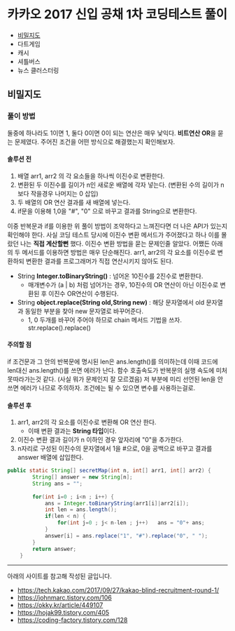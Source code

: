 # 카카오 2017 신입 공채 1차 코딩테스트 풀이
- [비밀지도](##비밀지도)
- 다트게임
- 캐시
- 셔틀버스
- 뉴스 클러스터링


## 비밀지도
### 풀이 방법 
둘중에 하나라도 1이면 1, 둘다 0이면 0이 되는 연산은 매우 낯익다. **비트연산 OR**을 묻는 문제였다. 주어진 조건을 어떤 방식으로 해결했는지 확인해보자.

#### 솔루션 전
1. 배열 arr1, arr2 의 각 요소들을 하나씩 이진수로 변환한다.
2. 변환된 두 이진수를 길이가 n인 새로운 배열에 각자 넣는다. (변환된 수의 길이가 n 보다 작을경우 나머지는 0 삽입)
3. 두 배열의 OR 연산 결과를 새 배열에 넣는다.
4. if문을 이용해 1,0을 "#", "0" 으로 바꾸고 결과를 String으로 변환한다.


이중 반복문과 if를 이용한 위 풀이 방법이 조악하다고 느껴진다면 더 나은 API가 있는지 확인해야 한다. 사실 코딩 테스트 당시에 이진수 변환 메서드가 주어졌다고 하나 이를 몰랐던 나는 **직접 계산할뻔** 했다. 이진수 변환 방법을 묻는 문제인줄 알았다. 어쨌든 아래의 두 메서드를 이용하면 방법은 매우 단순해진다. arr1, arr2의 각 요소를 이진수로 변환하되 변환한 결과를 프로그래머가 직접 연산시키지 않아도 된다.
- String **Integer.toBinaryString()** : 넘어온 10진수를 2진수로 변환한다. 
	- 매개변수가 (a | b) 처럼 넘어가는 경우, 10진수의 OR 연산이 아닌 이진수로 변환된 후 이진수 OR연산이 수행된다.
- String **object.replace(String old,String new)** : 해당 문자열에서 old 문자열과 동일한 부분을 찾아 new 문자열로 바꾸어준다.
	- 1, 0 두개를 바꾸어 주어야 하므로 chain 메서드 기법을 쓰자. str.replace().replace()


#### 주의할 점
if 조건문과 그 안의 반복문에 명시된 len은 ans.length()를 의미하는데 이때 코드에 len대신 ans.length()를 쓰면 에러가 난다. 함수 호출속도가 반복문의 실행 속도에 미처 못따라가는것 같다. (사실 뭐가 문제인지 잘 모르겠음) 저 부분에 미리 선언된 len을 안쓰면 에러가 나므로 주의하자. 조건에는 될 수 있으면 변수를 사용하는걸로. 

#### 솔루션 후
1. arr1, arr2의 각 요소를 이진수로 변환해 OR 연산 한다.
	- 이때 변환 결과는 **String 타입**이다.
2. 이진수 변환 결과 길이가 n 이하인 경우 앞자리에 "0"을 추가한다.
3. n자리로 구성된 이진수의 문자열에서 1을 #으로, 0을 공백으로 바꾸고 결과를 answer 배열에 삽입한다.


```java
public static String[] secretMap(int n, int[] arr1, int[] arr2) {
		String[] answer = new String[n];
		String ans = "";
		
		for(int i=0 ; i<n ; i++) {		
			ans = Integer.toBinaryString(arr1[i]|arr2[i]);
			int len = ans.length();
			if(len < n) {
				for(int j=0 ; j< n-len ; j++)	ans = "0"+ ans;
			}
			answer[i] = ans.replace("1", "#").replace("0", " ");
		}
		return answer;
	}
```








---
아래의 사이트를 참고해 작성된 글입니다.
- https://tech.kakao.com/2017/09/27/kakao-blind-recruitment-round-1/
- https://johnmarc.tistory.com/106
- https://okky.kr/article/449107
- https://hojak99.tistory.com/405
- https://coding-factory.tistory.com/128